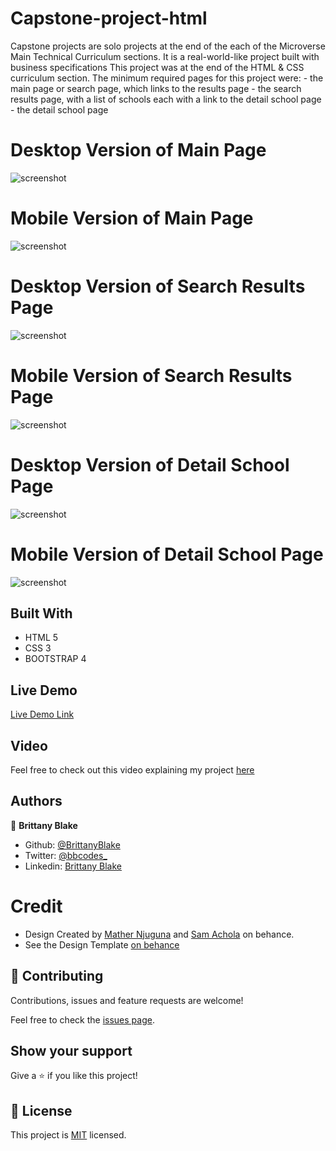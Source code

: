 # Capstone-project-html
Capstone projects are solo projects at the end of the each of the Microverse Main Technical Curriculum sections. It is a real-world-like project built with business specifications  This project was at the end of the HTML & CSS curriculum section. The minimum required pages for this project were:
    - the main page or search page, which links to the results page
    - the search results page, with a list of schools each with a link to the detail school page
    - the detail school page
 
# Desktop Version of Main Page

![screenshot](images/home.png)

# Mobile Version of Main Page

![screenshot](images/mobile-home.png)

# Desktop Version of Search Results Page

![screenshot](images/search-results.png)

# Mobile Version of Search Results Page

![screenshot](images/mobile-search.png)

# Desktop Version of Detail School Page

![screenshot](images/detail.png)

# Mobile Version of Detail School Page

![screenshot](images/mobile-detail.png)

## Built With

- HTML 5
- CSS 3
- BOOTSTRAP 4

## Live Demo

[Live Demo Link](https://brittanyblake.github.io/Capstone-project-html/)

## Video

Feel free to check out this video explaining my project <a href="#"> here </a>

## Authors

👤 **Brittany Blake**

- Github: [@BrittanyBlake](https://github.com/BrittanyBlake)
- Twitter: [@bbcodes_](https://twitter.com/bbcodes_)
- Linkedin: [Brittany Blake](https://www.linkedin.com/in/brittany-blake-843951109/)

# Credit
- Design Created by <a href="https://www.behance.net/mathewnjuguna">Mather Njuguna</a> and  <a href="https://www.behance.net/aweSam"> Sam Achola</a>  on behance.
- See the Design Template <a href="https://www.behance.net/gallery/25563385/PatashuleKE">on behance</a>

## 🤝 Contributing

Contributions, issues and feature requests are welcome!

Feel free to check the [issues page](https://github.com/BrittanyBlake/Capstone-project-html/issues).

## Show your support

Give a ⭐️ if you like this project!


## 📝 License

This project is [MIT](lic.url) licensed.

